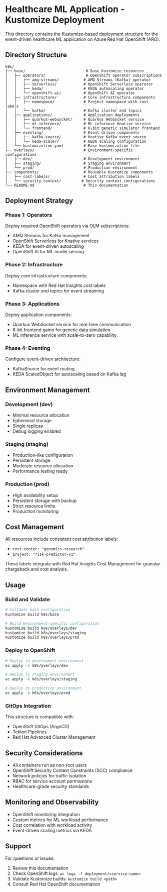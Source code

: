 # Healthcare ML Application - Kustomize Deployment

This directory contains the Kustomize-based deployment structure for the event-driven healthcare ML application on Azure Red Hat OpenShift (ARO).

## Directory Structure

```
k8s/
├── base/                           # Base Kustomize resources
│   ├── operators/                  # OpenShift operator subscriptions
│   │   ├── amq-streams/           # AMQ Streams (Kafka) operator
│   │   ├── serverless/            # OpenShift Serverless operator
│   │   ├── keda/                  # KEDA autoscaling operator
│   │   └── openshift-ai/          # OpenShift AI operator
│   ├── infrastructure/            # Core infrastructure components
│   │   ├── namespace/             # Project namespace with cost labels
│   │   └── kafka/                 # Kafka cluster and topics
│   ├── applications/              # Application deployments
│   │   ├── quarkus-websocket/     # Quarkus WebSocket service
│   │   ├── ml-inference/          # ML inference Knative service
│   │   └── frontend/              # 8-bit genetic simulator frontend
│   ├── eventing/                  # Event-driven components
│   │   ├── kafka-source/          # Knative Kafka event source
│   │   └── keda-scaler/           # KEDA scaling configuration
│   └── kustomization.yaml         # Base kustomization file
├── overlays/                      # Environment-specific configurations
│   ├── dev/                       # Development environment
│   ├── staging/                   # Staging environment
│   └── prod/                      # Production environment
├── components/                    # Reusable Kustomize components
│   ├── cost-labels/               # Cost attribution labels
│   └── security-context/         # Security context configurations
└── README.md                      # This documentation
```

## Deployment Strategy

### Phase 1: Operators
Deploy required OpenShift operators via OLM subscriptions:
- AMQ Streams for Kafka management
- OpenShift Serverless for Knative services
- KEDA for event-driven autoscaling
- OpenShift AI for ML model serving

### Phase 2: Infrastructure
Deploy core infrastructure components:
- Namespace with Red Hat Insights cost labels
- Kafka cluster and topics for event streaming

### Phase 3: Applications
Deploy application components:
- Quarkus WebSocket service for real-time communication
- 8-bit frontend game for genetic data simulation
- ML inference service with scale-to-zero capability

### Phase 4: Eventing
Configure event-driven architecture:
- KafkaSource for event routing
- KEDA ScaledObject for autoscaling based on Kafka lag

## Environment Management

### Development (dev)
- Minimal resource allocation
- Ephemeral storage
- Single replicas
- Debug logging enabled

### Staging (staging)
- Production-like configuration
- Persistent storage
- Moderate resource allocation
- Performance testing ready

### Production (prod)
- High availability setup
- Persistent storage with backup
- Strict resource limits
- Production monitoring

## Cost Management

All resources include consistent cost attribution labels:
- `cost-center: "genomics-research"`
- `project: "risk-predictor-v1"`

These labels integrate with Red Hat Insights Cost Management for granular chargeback and cost analysis.

## Usage

### Build and Validate
```bash
# Validate base configuration
kustomize build k8s/base

# Build environment-specific configuration
kustomize build k8s/overlays/dev
kustomize build k8s/overlays/staging
kustomize build k8s/overlays/prod
```

### Deploy to OpenShift
```bash
# Deploy to development environment
oc apply -k k8s/overlays/dev

# Deploy to staging environment
oc apply -k k8s/overlays/staging

# Deploy to production environment
oc apply -k k8s/overlays/prod
```

### GitOps Integration
This structure is compatible with:
- OpenShift GitOps (ArgoCD)
- Tekton Pipelines
- Red Hat Advanced Cluster Management

## Security Considerations

- All containers run as non-root users
- OpenShift Security Context Constraints (SCC) compliance
- Network policies for traffic isolation
- RBAC for service account permissions
- Healthcare-grade security standards

## Monitoring and Observability

- OpenShift monitoring integration
- Custom metrics for ML workload performance
- Cost correlation with workload activity
- Event-driven scaling metrics via KEDA

## Support

For questions or issues:
1. Review this documentation
2. Check OpenShift logs: `oc logs -f deployment/<service-name>`
3. Validate Kustomize builds: `kustomize build <path>`
4. Consult Red Hat OpenShift documentation

